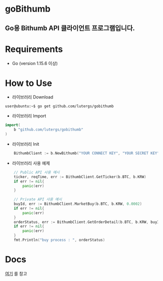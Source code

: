 goBithumb
=======================

Go용 Bithumb API 클라이언트 프로그램입니다.
----

# Requirements
* Go (version 1.15.6 이상)
  


# How to Use
* 라이브러리 Download
```shell
user@ubuntu:~$ go get github.com/lutergs/gobithumb
```
* 라이브러리 Import
```go
import(
	b "github.com/lutergs/gobithumb"
)
```
* 라이브러리 Init
```go
    BithumbClient := b.NewBithumb("YOUR CONNECT KEY", "YOUR SECRET KEY")
```

* 라이브러리 사용 예제
```go
    // Public API 사용 예시
    ticker, reqTime, err := BithumbClient.GetTicker(b.BTC, b.KRW)
    if err != nil{
        panic(err)	
    }
    
    // Private API 사용 예시
    buyId, err := BithumbClient.MarketBuy(b.BTC, b.KRW, 0.0002)
    if err != nil{
        panic(err)	
    }
    orderStatus, err := BithumbClient.GetOrderDetail(b.BTC, b.KRW, buyId)
    if err != nil{
        panic(err)	
    }
    fmt.Println("buy process : ", orderStatus)
```


# Docs
[여기](https://github.com/LuterGS/goBithumb/wiki) 를 참고
